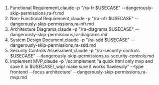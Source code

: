1. Functional Requirement,claude -p "/ra-fr $USECASE" --dangerously-skip-permissions,ra-fr.md
2. Non-Functional Requirement,claude -p "/ra-nfr $USECASE" --dangerously-skip-permissions,ra-nfr.md
3. Architecture Diagrams,claude -p "/ra-diagrams $USECASE" --dangerously-skip-permissions,ra-diagrams.md
4. System Design Document,claude -p "/ra-sdd $USECASE" --dangerously-skip-permissions,ra-sdd.md
5. Security Controls Assessment,claude -p "/ra-security-controls $USECASE" --dangerously-skip-permissions,ra-security-controls.md
6. Implement MVP,claude -p '/sc:implement "a quick html only mvp and save it in $USECASE/\_wip/ make sure it works flawlessly" --type frontend --focus architecture' --dangerously-skip-permissions,ra-mvp.md
